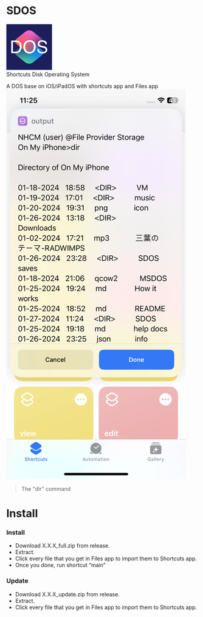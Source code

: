 # SDOS
![SDOS](/icon.png)  
Shortcuts Disk Operating System  

A DOS base on iOS/iPadOS with shortcuts app and Files app  
![Preview](/pre.png)  
> The "dir" command
# Install
### Install
* Download X.X.X\_full.zip from release.
* Extract.
* Click every file that you get in Files app to import them to Shortcuts app.
* Once you done, run shortcut “main”
### Update
* Download X.X.X\_update.zip from release.
* Extract.
* Click every file that you get in Files app to import them to Shortcuts app.
